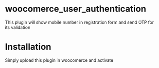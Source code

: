 # woocomerce_user_authentication
This plugin will show mobile number in registration form and send OTP for its validation

# Installation
Simply upload this plugin in woocomerce and activate
